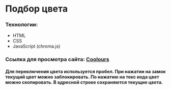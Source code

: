 # Подбор цвета

### Технологии:

- HTML
- CSS
- JavaScript (chroma.js)

### Ссылка для просмотра сайта: [Coolours]("https://coolours-aristov.netlify.app/")

#### Для переключения цвета используется пробел. При нажатии на замок текущий цвет можно заблокировать. По нажатию на текс кода цвет можно скопировать. В адресной строке сохраняются текущие цвета.
